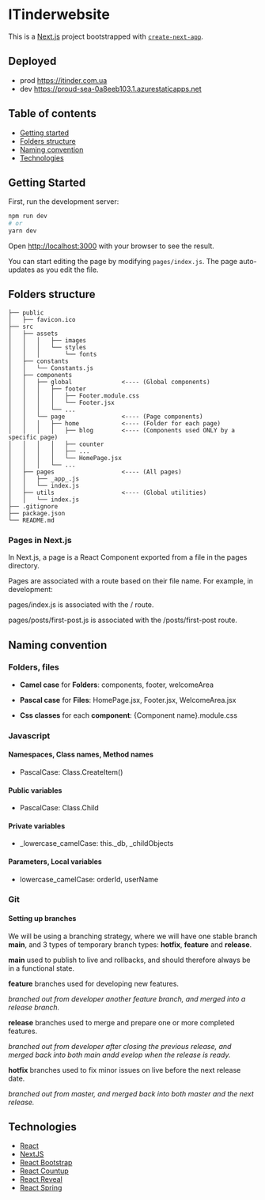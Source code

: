 # ITinderwebsite

This is a [Next.js](https://nextjs.org/) project bootstrapped with [`create-next-app`](https://github.com/vercel/next.js/tree/canary/packages/create-next-app).

## Deployed

- prod https://itinder.com.ua
- dev https://proud-sea-0a8eeb103.1.azurestaticapps.net

## Table of contents

- [Getting started](#getting-started)
- [Folders structure](#folders-structure)
- [Naming convention](#naming-convention)
- [Technologies](#technologies)

## Getting Started

First, run the development server:

```bash
npm run dev
# or
yarn dev
```

Open [http://localhost:3000](http://localhost:3000) with your browser to see the result.

You can start editing the page by modifying `pages/index.js`. The page auto-updates as you edit the file.

## Folders structure

```
├── public
│   ├── favicon.ico
├── src
│   ├── assets
│   │   │   ├── images
│   │   │   └── styles
│   │   │       └── fonts
│   ├── constants
│   │   └── Constants.js
│   ├── components
│   │   ├── global              <---- (Global components)
│   │   │   ├── footer
│   │   │   │   ├── Footer.module.css
│   │   │   │   └── Footer.jsx
│   │   │   └── ...
│   │   └── page                <---- (Page components)
│   │   │   ├── home            <---- (Folder for each page)
│   │   │   │   ├── blog        <---- (Components used ONLY by a specific page)
│   │   │   │   ├── counter
│   │   │   │   ├── ...
│   │   │   │   └── HomePage.jsx
│   │   │   └── ...
│   ├── pages                   <---- (All pages)
│   │   ├── _app_.js
│   │   └── index.js
│   ├── utils                   <---- (Global utilities)
│   │   └── index.js
├── .gitignore
├── package.json
└── README.md
```

### Pages in Next.js

In Next.js, a page is a React Component exported from a file in the pages directory.

Pages are associated with a route based on their file name. For example, in development:

pages/index.js is associated with the / route.

pages/posts/first-post.js is associated with the /posts/first-post route.

## Naming convention

### Folders, files

- **Camel case** for **Folders**: components, footer, welcomeArea

- **Pascal case** for **Files**: HomePage.jsx, Footer.jsx, WelcomeArea.jsx

* **Css classes** for each **component**: {Component name}.module.css

### Javascript

#### Namespaces, Class names, Method names

- PascalCase: Class.CreateItem()

#### Public variables

- PascalCase: Class.Child

#### Private variables

- \_lowercase_camelCase: this.\_db, \_childObjects

#### Parameters, Local variables

- lowercase_camelCase: orderId, userName

### Git

#### Setting up branches

We will be using a branching strategy, where we will have one stable branch **main**, and 3 types of temporary branch types: **hotfix**, **feature** and **release**.

**main** used to publish to live and rollbacks, and should therefore always be in a functional state.

**feature** branches used for developing new features.

_branched out from developer another feature branch, and merged into a release branch._

**release** branches used to merge and prepare one or more completed features.

_branched out from developer after closing the previous release, and merged back into both main andd evelop when the release is ready._

**hotfix** branches used to fix minor issues on live before the next release date.

_branched out from master, and merged back into both master and the next release._

## Technologies

- [React](https://reactjs.org/)
- [NextJS](https://nextjs.org/)
- [React Bootstrap](https://react-bootstrap.github.io/)
- [React Countup](https://github.com/glennreyes/react-countup)
- [React Reveal](https://www.react-reveal.com/)
- [React Spring](https://react-spring.dev/)
